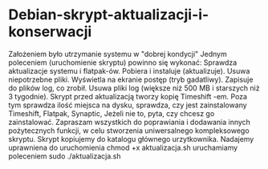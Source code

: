 # Debian-skrypt-aktualizacji-i-konserwacji
Założeniem było utrzymanie systemu w "dobrej kondycji"
Jednym poleceniem (uruchomienie skryptu) powinno się wykonać:
Sprawdza aktualizacje systemu i flatpak-ów.
Pobiera i instaluje (aktualizuje).
Usuwa niepotrzebne pliki.
Wyświetla na ekranie postęp (tryb gadatliwy).
Zapisuje do plików log, co zrobił.
Usuwa pliki log (większe niż 500 MB i starszych niż 3 tygodnie).
Skrypt przed aktualizacją tworzy kopię Timeshift -em.
Poza tym sprawdza ilość miejsca na dysku, sprawdza, czy jest zainstalowany Timeshift, Flatpak, Synaptic, Jeżeli nie to, pyta, czy chcesz go zainstalować.
Zapraszam wszystkich do poprawiania i dodawania innych pożytecznych funkcji, w celu stworzenia uniwersalnego kompleksowego skryptu.
Skrypt kopiujemy do katalogu głównego urzytkownika.
Nadajemy uprawniena do uruchomienia
chmod +x aktualizacja.sh 
uruchamiamy poleceniem
sudo ./aktualizacja.sh 
